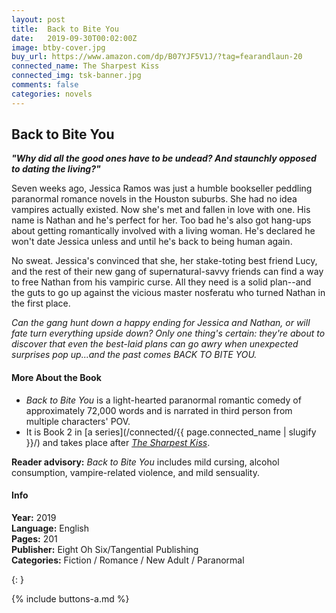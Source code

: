 ```yaml
---
layout: post
title:  Back to Bite You
date:   2019-09-30T00:02:00Z
image: btby-cover.jpg
buy_url: https://www.amazon.com/dp/B07YJF5V1J/?tag=fearandlaun-20
connected_name: The Sharpest Kiss
connected_img: tsk-banner.jpg
comments: false
categories: novels
---
```


## Back to Bite You

***"Why did all the good ones have to be undead? And staunchly opposed to dating the living?"***

Seven weeks ago, Jessica Ramos was just a humble bookseller peddling paranormal romance novels in the Houston suburbs. She had no idea vampires actually existed. Now she's met and fallen in love with one. His name is Nathan and he's perfect for her. Too bad he's also got hang-ups about getting romantically involved with a living woman. He's declared he won't date Jessica unless and until he's back to being human again.

No sweat. Jessica's convinced that she, her stake-toting best friend Lucy, and the rest of their new gang of supernatural-savvy friends can find a way to free Nathan from his vampiric curse. All they need is a solid plan--and the guts to go up against the vicious master nosferatu who turned Nathan in the first place.

*Can the gang hunt down a happy ending for Jessica and Nathan, or will fate turn everything upside down? Only one thing's certain: they're about to discover that even the best-laid plans can go awry when unexpected surprises pop up...and the past comes BACK TO BITE YOU.*


#### More About the Book

- *Back to Bite You* is a light-hearted paranormal romantic comedy of approximately 72,000 words and is narrated in third person from multiple characters' POV.
- It is Book 2 in [a series](/connected/{{ page.connected_name | slugify }}/) and takes place after [*The Sharpest Kiss*][tsk].

**Reader advisory:**  *Back to Bite You* includes mild cursing, alcohol consumption, vampire-related violence, and mild sensuality.

#### Info

**Year:**  2019  
**Language:**  English  
**Pages:**  201  
**Publisher:**  Eight Oh Six/Tangential Publishing  
**Categories:**  Fiction / Romance / New Adult / Paranormal

{: }

{% include buttons-a.md %}

[excerpt]:/novels/back-to-bite-you/excerpt/
[goodreads]:https://www.goodreads.com/book/show/48328045-back-to-bite-you
[tsk]:/novels/the-sharpest-kiss/
